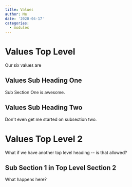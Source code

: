 ```yaml
---
title: Values
author: Me 
date: '2020-04-17'
categories:
  - modules
---
```


# Values Top Level

Our six values are 

## Values Sub Heading One

Sub Section One is awesome.

## Values Sub Heading Two

Don't even get me started on subsection two.

# Values Top Level 2

What if we have another top level heading -- is that allowed?

## Sub Section 1 in Top Level Section 2

What happens here?
